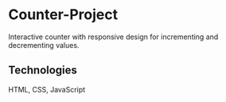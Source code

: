 # Counter-Project
 Interactive counter with responsive design for incrementing and decrementing values.
## Technologies
 HTML, CSS, JavaScript
